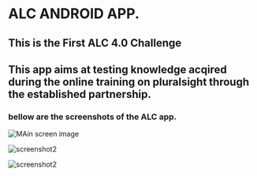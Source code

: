 # ALC ANDROID APP. 
## This is the First ALC 4.0 Challenge
## This app aims at testing knowledge acqired during the online training on pluralsight through the established partnership.   
### bellow are the screenshots of the  ALC app. 

![MAin screen image](github.com/Jacksonmwirigi/alc-challenge1/tree/master/screenshots/main_screen.png)

![screenshot2](github.com/Jacksonmwirigi/alc-challenge1/tree/master/screenshots/profilescreen.png) 

![screenshot2](github.com/Jacksonmwirigi/alc-challenge1/tree/master/screenshots/aboutscreen.png) 